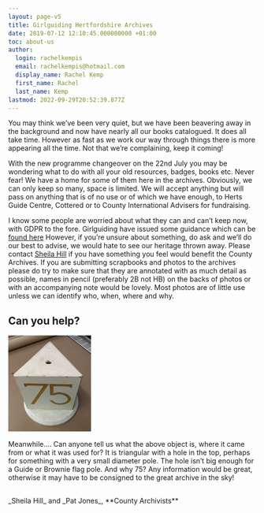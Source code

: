 ```yaml
---
layout: page-v5
title: Girlguiding Hertfordshire Archives
date: 2019-07-12 12:10:45.000000000 +01:00
toc: about-us
author:
  login: rachelkempis
  email: rachelkempis@hotmail.com
  display_name: Rachel Kemp
  first_name: Rachel
  last_name: Kemp
lastmod: 2022-09-29T20:52:39.877Z
---
```

You may think we’ve been very quiet, but we have been beavering away in the background and now have nearly all our books catalogued. It does all take time. However as fast as we work our way through things there is more appearing all the time. Not that we’re complaining, keep it coming!

With the new programme changeover on the 22nd July you may be wondering what to do with all your old resources, badges, books etc. Never fear! We have a home for some of them here in the archives. Obviously, we can only keep so many, space is limited. We will accept anything but will pass on anything that is of no use or of which we have enough, to Herts Guide Centre, Cottered or to County International Advisers for fundraising.

I know some people are worried about what they can and can’t keep now, with GDPR to the fore. Girlguiding have issued some guidance which can be <a href="https://www.girlguiding.org.uk/making-guiding-happen/running-your-unit/membership-administration/gdpr/what-you-can-and-cant-keep-gdpr/" target="_blank" rel="noopener">found here</a>
However, if you’re unsure about something, do ask and we’ll do our best to advise, we would hate to see our heritage thrown away. Please contact [Sheila Hill](archives@girlguidinghertfordshire.org.uk>) if you have something you feel would benefit the County Archives. If you are submitting scrapbooks and photos to the archives please do try to make sure that they are annotated with as much detail as possible, names in pencil (preferably 2B not HB) on the backs of photos or with an accompanying note would be lovely. Most photos are of little use unless we can identify who, when, where and why.

## Can you help?

<img class="pull-left" style="margin-right:20px;" src="/wp-content/uploads/2019/07/image.png" alt="" width="168" height="195" />

Meanwhile…. Can anyone tell us what the above object is, where it came from or what it was used for? It is triangular with a hole in the top, perhaps for something with a very small diameter pole. The hole isn’t big enough for a Guide or Brownie flag pole. And why 75? Any information would be great, otherwise it may have to be consigned to the great archive in the sky!
<div class="clearfix"></div>
<div style="margin-top:30px;"></div>
_Sheila Hill_ and _Pat Jones_,  
**County Archivists**
